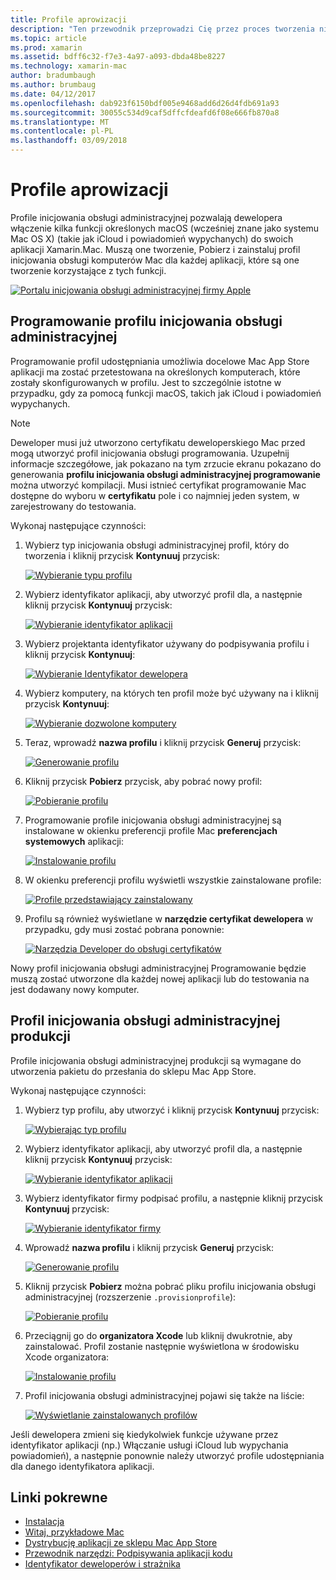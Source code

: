 ```yaml
---
title: Profile aprowizacji
description: "Ten przewodnik przeprowadzi Cię przez proces tworzenia niezbędne profile inicjowania obsługi, które będą wymagane do publikowania aplikacji Xamarin.Mac."
ms.topic: article
ms.prod: xamarin
ms.assetid: bdff6c32-f7e3-4a97-a093-dbda48be8227
ms.technology: xamarin-mac
author: bradumbaugh
ms.author: brumbaug
ms.date: 04/12/2017
ms.openlocfilehash: dab923f6150bdf005e9468add6d26d4fdb691a93
ms.sourcegitcommit: 30055c534d9caf5dffcfdeafd6f08e666fb870a8
ms.translationtype: MT
ms.contentlocale: pl-PL
ms.lasthandoff: 03/09/2018
---
```

# <a name="provisioning-profiles"></a>Profile aprowizacji

Profile inicjowania obsługi administracyjnej pozwalają dewelopera włączenie kilka funkcji określonych macOS (wcześniej znane jako systemu Mac OS X) (takie jak iCloud i powiadomień wypychanych) do swoich aplikacji Xamarin.Mac. Muszą one tworzenie, Pobierz i zainstaluj profil inicjowania obsługi komputerów Mac dla każdej aplikacji, które są one tworzenie korzystające z tych funkcji.

[![](profiles-images/certif13.png "Portalu inicjowania obsługi administracyjnej firmy Apple")](profiles-images/certif13.png#lightbox)

<a name="Development_Provisioning_Profile" />

## <a name="development-provisioning-profile"></a>Programowanie profilu inicjowania obsługi administracyjnej

Programowanie profil udostępniania umożliwia docelowe Mac App Store aplikacji ma zostać przetestowana na określonych komputerach, które zostały skonfigurowanych w profilu. Jest to szczególnie istotne w przypadku, gdy za pomocą funkcji macOS, takich jak iCloud i powiadomień wypychanych.

> [!NOTE]
> Deweloper musi już utworzono certyfikatu deweloperskiego Mac przed mogą utworzyć profil inicjowania obsługi programowania. Uzupełnij informacje szczegółowe, jak pokazano na tym zrzucie ekranu pokazano do generowania **profilu inicjowania obsługi administracyjnej programowanie** można utworzyć kompilacji. Musi istnieć certyfikat programowanie Mac dostępne do wyboru w **certyfikatu** pole i co najmniej jeden system, w zarejestrowany do testowania.

Wykonaj następujące czynności:

1. Wybierz typ inicjowania obsługi administracyjnej profil, który do tworzenia i kliknij przycisk **Kontynuuj** przycisk: 

     [![](profiles-images/certif14.png "Wybieranie typu profilu")](profiles-images/certif14.png#lightbox)
2. Wybierz identyfikator aplikacji, aby utworzyć profil dla, a następnie kliknij przycisk **Kontynuuj** przycisk: 

     [![](profiles-images/certif15.png "Wybieranie identyfikator aplikacji")](profiles-images/certif15.png#lightbox)
3. Wybierz projektanta identyfikator używany do podpisywania profilu i kliknij przycisk **Kontynuuj**: 

     [![](profiles-images/certif16.png "Wybieranie Identyfikator dewelopera")](profiles-images/certif16.png#lightbox)
4. Wybierz komputery, na których ten profil może być używany na i kliknij przycisk **Kontynuuj**: 

     [![](profiles-images/certif17.png "Wybieranie dozwolone komputery")](profiles-images/certif17.png#lightbox)
5. Teraz, wprowadź **nazwa profilu** i kliknij przycisk **Generuj** przycisk: 

     [![](profiles-images/certif18.png "Generowanie profilu")](profiles-images/certif18.png#lightbox)
6. Kliknij przycisk **Pobierz** przycisk, aby pobrać nowy profil: 

     [![](profiles-images/certif19.png "Pobieranie profilu")](profiles-images/certif19.png#lightbox)
7. Programowanie profile inicjowania obsługi administracyjnej są instalowane w okienku preferencji profile Mac **preferencjach systemowych** aplikacji: 

     [![](profiles-images/certif20.png "Instalowanie profilu")](profiles-images/certif20.png#lightbox)
8. W okienku preferencji profilu wyświetli wszystkie zainstalowane profile: 

     [![](profiles-images/image47.png "Profile przedstawiający zainstalowany")](profiles-images/image47.png#lightbox)
9. Profilu są również wyświetlane w **narzędzie certyfikat dewelopera** w przypadku, gdy musi zostać pobrana ponownie: 

     [![](profiles-images/image48.png "Narzędzia Developer do obsługi certyfikatów")](profiles-images/image48.png#lightbox)

Nowy profil inicjowania obsługi administracyjnej Programowanie będzie muszą zostać utworzone dla każdej nowej aplikacji lub do testowania na jest dodawany nowy komputer.

<a name="Production_Provisioning_Profile" />

## <a name="production-provisioning-profile"></a>Profil inicjowania obsługi administracyjnej produkcji

Profile inicjowania obsługi administracyjnej produkcji są wymagane do utworzenia pakietu do przesłania do sklepu Mac App Store.

Wykonaj następujące czynności:

1. Wybierz typ profilu, aby utworzyć i kliknij przycisk **Kontynuuj** przycisk: 

    [![](profiles-images/certif21.png "Wybierając typ profilu")](profiles-images/certif21.png#lightbox)
2. Wybierz identyfikator aplikacji, aby utworzyć profil dla, a następnie kliknij przycisk **Kontynuuj** przycisk: 

    [![](profiles-images/certif15.png "Wybieranie identyfikator aplikacji")](profiles-images/certif15.png#lightbox)
3. Wybierz identyfikator firmy podpisać profilu, a następnie kliknij przycisk **Kontynuuj** przycisk: 

    [![](profiles-images/certif23.png "Wybieranie identyfikator firmy")](profiles-images/certif23.png#lightbox)
4. Wprowadź **nazwa profilu** i kliknij przycisk **Generuj** przycisk: 

    [![](profiles-images/certif24.png "Generowanie profilu")](profiles-images/certif24.png#lightbox)
5. Kliknij przycisk **Pobierz** można pobrać pliku profilu inicjowania obsługi administracyjnej (rozszerzenie `.provisionprofile`): 

    [![](profiles-images/certif25.png "Pobieranie profilu")](profiles-images/certif25.png#lightbox)
6. Przeciągnij go do **organizatora Xcode** lub kliknij dwukrotnie, aby zainstalować. Profil zostanie następnie wyświetlona w środowisku Xcode organizatora: 

    [![](profiles-images/image51.png "Instalowanie profilu")](profiles-images/image51.png#lightbox)
7. Profil inicjowania obsługi administracyjnej pojawi się także na liście: 

    [![](profiles-images/certif26.png "Wyświetlanie zainstalowanych profilów")](profiles-images/certif26.png#lightbox)


Jeśli dewelopera zmieni się kiedykolwiek funkcje używane przez identyfikator aplikacji (np.) Włączanie usługi iCloud lub wypychania powiadomień), a następnie ponownie należy utworzyć profile udostępniania dla danego identyfikatora aplikacji.

## <a name="related-links"></a>Linki pokrewne

- [Instalacja](~//mac/get-started/installation.md)
- [Witaj, przykładowe Mac](~//mac/get-started/hello-mac.md)
- [Dystrybucję aplikacji ze sklepu Mac App Store](https://developer.apple.com/devcenter/mac/checklist/)
- [Przewodnik narzędzi: Podpisywania aplikacji kodu](https://developer.apple.com/library/mac/#documentation/ToolsLanguages/Conceptual/OSXWorkflowGuide/CodeSigning/CodeSigning.html)
- [Identyfikator deweloperów i strażnika](https://developer.apple.com/resources/developer-id/)
